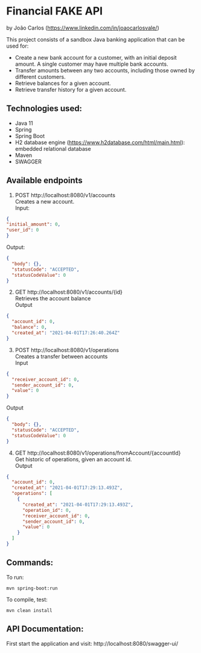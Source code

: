 # Financial FAKE API
by João Carlos (https://www.linkedin.com/in/joaocarlosvale/)

This project consists of a sandbox Java banking application that can be used for:
* Create a new bank account for a customer, with an initial deposit amount. A
  single customer may have multiple bank accounts.
* Transfer amounts between any two accounts, including those owned by
  different customers.
* Retrieve balances for a given account.
* Retrieve transfer history for a given account.

## Technologies used:
* Java 11
* Spring
* Spring Boot
* H2 database engine (https://www.h2database.com/html/main.html): embedded relational database
* Maven
* SWAGGER

## Available endpoints
1. POST http://localhost:8080/v1/accounts <br>
   Creates a new account. <br>
   Input:
````json
{
"initial_amount": 0,
"user_id": 0
}
````
Output:
````json
{
  "body": {},
  "statusCode": "ACCEPTED",
  "statusCodeValue": 0
}
````
   
2. GET http://localhost:8080/v1/accounts/{id}<br>
Retrieves the account balance<br>
Output
````json
{
  "account_id": 0,
  "balance": 0,
  "created_at": "2021-04-01T17:26:40.264Z"
}
````
   
3. POST http://localhost:8080/v1/operations<br>
Creates a transfer between accounts<br>
Input
````json
{
  "receiver_account_id": 0,
  "sender_account_id": 0,
  "value": 0
}
````
Output
````json
{
  "body": {},
  "statusCode": "ACCEPTED",
  "statusCodeValue": 0
}
````
4. GET http://localhost:8080/v1/operations/fromAccount/{accountId}<br>
Get historic of operations, given an account id.<br>
Output
````json
{
  "account_id": 0,
  "created_at": "2021-04-01T17:29:13.493Z",
  "operations": [
    {
      "created_at": "2021-04-01T17:29:13.493Z",
      "operation_id": 0,
      "receiver_account_id": 0,
      "sender_account_id": 0,
      "value": 0
    }
  ]
}
````   
   
## Commands:

To run:

    mvn spring-boot:run

To compile, test:

    mvn clean install

## API Documentation:
First start the application and visit:
    http://localhost:8080/swagger-ui/
